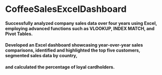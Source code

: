 # CoffeeSalesExcelDashboard

#### Successfully analyzed company sales data over four years using Excel, employing advanced functions such as VLOOKUP, INDEX MATCH, and Pivot Tables.
#### Developed an Excel dashboard showcasing year-over-year sales  comparisons, identified and highlighted the top five customers, segmented sales data by country, 
#### and calculated the percentage of loyal cardholders.

